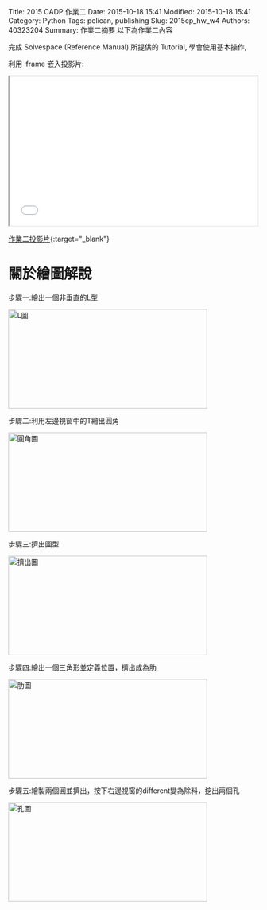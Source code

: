 Title: 2015 CADP 作業二
Date: 2015-10-18 15:41
Modified: 2015-10-18 15:41
Category: Python
Tags: pelican, publishing
Slug: 2015cp_hw_w4
Authors: 40323204
Summary: 作業二摘要
以下為作業二內容

完成 Solvespace (Reference Manual) 所提供的 Tutorial, 學會使用基本操作,

利用 iframe 嵌入投影片:

<iframe src="simplest2.html" width="500" height="300"></iframe>

[作業二投影片](simplest2.html){:target="_blank"}

關於繪圖解說
============

步驟一:繪出一個非垂直的L型

<img src="https://copy.com/8ZBPUMlMFsG7lxZG" width="400" height="200" alt="L圖"></img>

步驟二:利用左邊視窗中的T繪出圓角

<img src="https://copy.com/XJ0d1wqxcYPGniQS" width="400" height="200" alt="圓角圖"></img>

步驟三:擠出圖型

<img src="https://copy.com/4IzclRMfkApqQti2" width="400" height="200" alt="擠出圖"></img>

步驟四:繪出一個三角形並定義位置，擠出成為肋

<img src="https://copy.com/s1WUHqF4YIqFrPkX" width="400" height="200" alt="肋圖"></img>

步驟五:繪製兩個圓並擠出，按下右邊視窗的different變為除料，挖出兩個孔

<img src="https://copy.com/AHqohmzfYTsvOlUn" width="400" height="200" alt="孔圖"></img>

